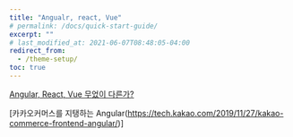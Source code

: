 ```yaml
---
title: "Angualr, react, Vue"
# permalink: /docs/quick-start-guide/
excerpt: ""
# last_modified_at: 2021-06-07T08:48:05-04:00
redirect_from:
  - /theme-setup/
toc: true
---
```



[Angular, React, Vue 무었이 다른가?](https://pusha.tistory.com/entry/Angular-React-Vue-%EB%AC%B4%EC%97%87%EC%9D%B4-%EB%8B%A4%EB%A5%B8%EA%B0%80?category=874072?category=874072)


[카카오커머스를 지탱하는 Angular(https://tech.kakao.com/2019/11/27/kakao-commerce-frontend-angular/)]
